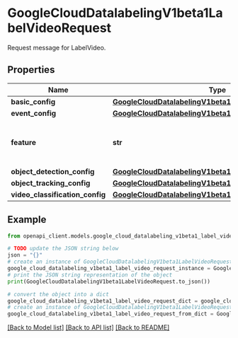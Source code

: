 # GoogleCloudDatalabelingV1beta1LabelVideoRequest

Request message for LabelVideo.

## Properties

Name | Type | Description | Notes
------------ | ------------- | ------------- | -------------
**basic_config** | [**GoogleCloudDatalabelingV1beta1HumanAnnotationConfig**](GoogleCloudDatalabelingV1beta1HumanAnnotationConfig.md) |  | [optional] 
**event_config** | [**GoogleCloudDatalabelingV1beta1EventConfig**](GoogleCloudDatalabelingV1beta1EventConfig.md) |  | [optional] 
**feature** | **str** | Required. The type of video labeling task. | [optional] 
**object_detection_config** | [**GoogleCloudDatalabelingV1beta1ObjectDetectionConfig**](GoogleCloudDatalabelingV1beta1ObjectDetectionConfig.md) |  | [optional] 
**object_tracking_config** | [**GoogleCloudDatalabelingV1beta1ObjectTrackingConfig**](GoogleCloudDatalabelingV1beta1ObjectTrackingConfig.md) |  | [optional] 
**video_classification_config** | [**GoogleCloudDatalabelingV1beta1VideoClassificationConfig**](GoogleCloudDatalabelingV1beta1VideoClassificationConfig.md) |  | [optional] 

## Example

```python
from openapi_client.models.google_cloud_datalabeling_v1beta1_label_video_request import GoogleCloudDatalabelingV1beta1LabelVideoRequest

# TODO update the JSON string below
json = "{}"
# create an instance of GoogleCloudDatalabelingV1beta1LabelVideoRequest from a JSON string
google_cloud_datalabeling_v1beta1_label_video_request_instance = GoogleCloudDatalabelingV1beta1LabelVideoRequest.from_json(json)
# print the JSON string representation of the object
print(GoogleCloudDatalabelingV1beta1LabelVideoRequest.to_json())

# convert the object into a dict
google_cloud_datalabeling_v1beta1_label_video_request_dict = google_cloud_datalabeling_v1beta1_label_video_request_instance.to_dict()
# create an instance of GoogleCloudDatalabelingV1beta1LabelVideoRequest from a dict
google_cloud_datalabeling_v1beta1_label_video_request_from_dict = GoogleCloudDatalabelingV1beta1LabelVideoRequest.from_dict(google_cloud_datalabeling_v1beta1_label_video_request_dict)
```
[[Back to Model list]](../README.md#documentation-for-models) [[Back to API list]](../README.md#documentation-for-api-endpoints) [[Back to README]](../README.md)


